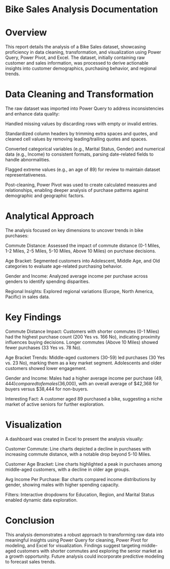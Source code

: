 # Bike Sales Analysis Documentation

# Overview

This report details the analysis of a Bike Sales dataset, showcasing proficiency in data cleaning, transformation, and visualization using Power Query, Power Pivot, and Excel. The dataset, initially containing raw customer and sales information, was processed to derive actionable insights into customer demographics, purchasing behavior, and regional trends.

# Data Cleaning and Transformation

The raw dataset was imported into Power Query to address inconsistencies and enhance data quality:


Handled missing values by discarding rows with empty or invalid entries.


Standardized column headers by trimming extra spaces and quotes, and cleaned cell values by removing leading/trailing quotes and spaces.

Converted categorical variables (e.g., Marital Status, Gender) and numerical data (e.g., Income) to consistent formats, parsing date-related fields to handle abnormalities.

Flagged extreme values (e.g., an age of 89) for review to maintain dataset representativeness.

Post-cleaning, Power Pivot was used to create calculated measures and relationships, enabling deeper analysis of purchase patterns against demographic and geographic factors.

# Analytical Approach

The analysis focused on key dimensions to uncover trends in bike purchases:


Commute Distance: Assessed the impact of commute distance (0-1 Miles, 1-2 Miles, 2-5 Miles, 5-10 Miles, Above 10 Miles) on purchase decisions.


Age Bracket: Segmented customers into Adolescent, Middle Age, and Old categories to evaluate age-related purchasing behavior.


Gender and Income: Analyzed average income per purchase across genders to identify spending disparities.


Regional Insights: Explored regional variations (Europe, North America, Pacific) in sales data.

# Key Findings


Commute Distance Impact: Customers with shorter commutes (0-1 Miles) had the highest purchase count (200 Yes vs. 166 No), indicating proximity influences buying decisions. Longer commutes (Above 10 Miles) showed fewer purchases (33 Yes vs. 78 No).


Age Bracket Trends: Middle-aged customers (30-59) led purchases (30 Yes vs. 23 No), marking them as a key market segment. Adolescents and older customers showed lower engagement.


Gender and Income: Males had a higher average income per purchase ($49,444) compared to females ($36,000), with an overall average of $42,368 for buyers versus $38,444 for non-buyers.


Interesting Fact: A customer aged 89 purchased a bike, suggesting a niche market of active seniors for further exploration.

# Visualization

A dashboard was created in Excel to present the analysis visually:

Customer Commute: Line charts depicted a decline in purchases with increasing commute distance, with a notable drop beyond 5-10 Miles.

Customer Age Bracket: Line charts highlighted a peak in purchases among middle-aged customers, with a decline in older age groups.

Avg Income Per Purchase: Bar charts compared income distributions by gender, showing males with higher spending capacity.

Filters: Interactive dropdowns for Education, Region, and Marital Status enabled dynamic data exploration.

# Conclusion

This analysis demonstrates a robust approach to transforming raw data into meaningful insights using Power Query for cleaning, Power Pivot for modeling, and Excel for visualization. Findings suggest targeting middle-aged customers with shorter commutes and exploring the senior market as a growth opportunity. Future analysis could incorporate predictive modeling to forecast sales trends.
